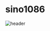# sino1086
![header](https://capsule-render.vercel.app/api?type=waving&color=FF0000&desc=Warsaw%Pact&fontColor=FFD700&height=100)
